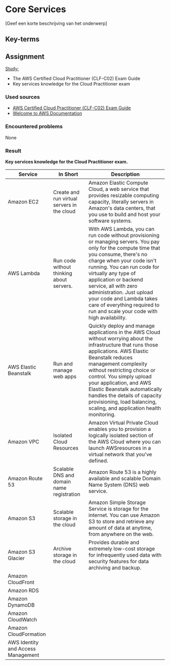 # Core Services
[Geef een korte beschrijving van het onderwerp]

## Key-terms

## Assignment

<ins>Study:</ins>

- The AWS Certified Cloud Practitioner (CLF-C02) Exam Guide
- Key services knowledge for the Cloud Practitioner exam

### Used sources
- [AWS Certified Cloud Practitioner (CLF-C02) Exam Guide](https://d1.awsstatic.com/training-and-certification/docs-cloud-practitioner/AWS-Certified-Cloud-Practitioner_Exam-Guide.pdf)
- [Welcome to AWS Documentation](https://docs.aws.amazon.com/index.html)

### Encountered problems
None

### Result

**Key services knowledge for the Cloud Practitioner exam.**  

| Service | In Short | Description |
|---|---|---|
| Amazon EC2 | Create and run virtual servers in the cloud | Amazon Elastic Compute Cloud, a web service that provides resizable computing capacity, literally servers in Amazon's data centers, that you use to build and host your software systems. |
| AWS Lambda | Run code without thinking about servers. | With AWS Lambda, you can run code without provisioning or managing servers. You pay only for the compute time that you consume, there's no charge when your code isn't running. You can run code for virtually any type of application or backend service, all with zero administration. Just upload your code and Lambda takes care of everything required to run and scale your code with high availability. |
| AWS Elastic Beanstalk | Run and manage web apps | Quickly deploy and manage applications in the AWS Cloud without worrying about the infrastructure that runs those applications. AWS Elastic Beanstalk reduces management complexity without restricting choice or control. You simply upload your application, and AWS Elastic Beanstalk automatically handles the details of capacity provisioning, load balancing, scaling, and application health monitoring. |
| Amazon VPC | Isolated Cloud Resources | Amazon Virtual Private Cloud enables you to provision a logically isolated section of the AWS Cloud where you can launch AWSresources in a virtual network that you've defined. |
| Amazon Route 53 | Scalable DNS and domain name registration | Amazon Route 53 is a highly available and scalable Domain Name System (DNS) web service. |
| Amazon S3 | Scalable storage in the cloud | Amazon Simple Storage Service is storage for the internet. You can use Amazon S3 to store and retrieve any amount of data at anytime, from anywhere on the web. |
| Amazon S3 Glacier | Archive storage in the cloud | Provides durable and extremely low-cost storage for infrequently used data with security features for data archiving and backup. |
| Amazon CloudFront |  |  |
| Amazon RDS |  |  |
| Amazon DynamoDB |  |  |
| Amazon CloudWatch |  |  |
| Amazon CloudFormation |  |  |
| AWS Identity and Access Management |  |  |
